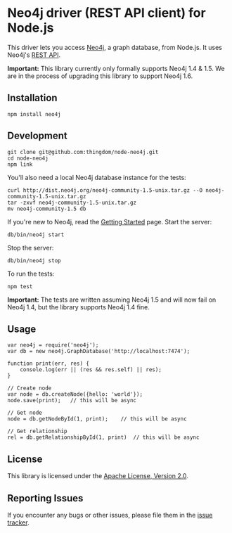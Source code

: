 # Neo4j driver (REST API client) for Node.js

This driver lets you access [Neo4j][neo4j], a graph database, from Node.js.
It uses Neo4j's [REST API][neo4j-rest-api].

**Important:** This library currently only formally supports Neo4j 1.4 & 1.5.
We are in the process of upgrading this library to support Neo4j 1.6.


## Installation

    npm install neo4j


## Development

    git clone git@github.com:thingdom/node-neo4j.git
    cd node-neo4j
    npm link

You'll also need a local Neo4j database instance for the tests:

    curl http://dist.neo4j.org/neo4j-community-1.5-unix.tar.gz --O neo4j-community-1.5-unix.tar.gz
    tar -zxvf neo4j-community-1.5-unix.tar.gz
    mv neo4j-community-1.5 db

If you're new to Neo4j, read the [Getting Started][neo4j-getting-started] page.
Start the server:

    db/bin/neo4j start

Stop the server:

    db/bin/neo4j stop

To run the tests:

    npm test

**Important:** The tests are written assuming Neo4j 1.5 and will now fail on
Neo4j 1.4, but the library supports Neo4j 1.4 fine.


## Usage

    var neo4j = require('neo4j');
    var db = new neo4j.GraphDatabase('http://localhost:7474');

    function print(err, res) {
        console.log(err || (res && res.self) || res);
    }

    // Create node
    var node = db.createNode({hello: 'world'});
    node.save(print);   // this will be async

    // Get node
    node = db.getNodeById(1, print);    // this will be async

    // Get relationship
    rel = db.getRelationshipById(1, print)  // this will be async


## License

This library is licensed under the [Apache License, Version 2.0][license].


## Reporting Issues

If you encounter any bugs or other issues, please file them in the
[issue tracker][issue-tracker].


[neo4j]: http://neo4j.org/
[neo4j-rest-api]: http://docs.neo4j.org/chunked/1.5/rest-api.html
[neo4j-getting-started]: http://wiki.neo4j.org/content/Getting_Started_With_Neo4j_Server
[issue-tracker]: https://github.com/thingdom/node-neo4j/issues
[license]: http://www.apache.org/licenses/LICENSE-2.0.html
